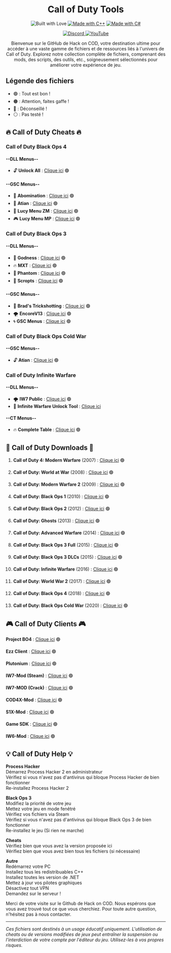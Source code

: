 <h1 align="center">Call of Duty Tools</h1>

<p align="center">
  <img src="https://forthebadge.com/images/badges/built-with-love.svg" alt="Built with Love">
  <a href="https://forthebadge.com"><img src="https://forthebadge.com/images/badges/made-with-c-plus-plus.svg" alt="Made with C++"></a>
  <a href="https://forthebadge.com"><img src="https://forthebadge.com/images/badges/made-with-c-sharp.svg" alt="Made with C#"></a>
</p>

<p align="center">
  <a href="https://discord.gg/cod-fr">
    <img src="https://img.shields.io/badge/Discord-5865F2?style=for-the-badge&logo=discord&logoColor=white" alt="Discord">
  </a>
  <a href="https://www.youtube.com/@OmegaFromCOD">
    <img src="https://img.shields.io/badge/YouTube-FF0000?style=for-the-badge&logo=youtube&logoColor=white" alt="YouTube">
  </a>
</p>

<p align="center">Bienvenue sur le GitHub de Hack on COD, votre destination ultime pour accéder à une vaste gamme de fichiers et de ressources liés à l'univers de Call of Duty. Explorez notre collection complète de fichiers, comprenant des mods, des scripts, des outils, etc., soigneusement sélectionnés pour améliorer votre expérience de jeu.</p>

## Légende des fichiers
- 🟢 : Tout est bon !
- 🟠 : Attention, faites gaffe !
- 🔴 : Déconseillé !
- ⚪ : Pas testé !

## 🔥 **Call of Duty Cheats** 🔥


### **Call of Duty Black Ops 4**

#### --DLL Menus--
- 🔓 **Unlock All** : [Clique ici](https://mega.nz/file/UasjBQJZ#3MT20fpnCZh3D73zBIh6yIX2yNT6Bh3SydtkG62DZMY) 🟢

#### --GSC Menus--
- 👹 **Abomination** : [Clique ici](https://github.com/SirCryptic/Abomination-Unofficial) 🟢
- 🌟 **Atian** : [Clique ici](https://github.com/ate47/t8-atian-menu) 🟢
- 👾 **Lucy Menu ZM** : [Clique ici](https://github.com/TheUnknownCod3r/BO4-Lucy-Menu) 🟢
- 🎮 **Lucy Menu MP** : [Clique ici](https://github.com/TheUnknownCod3r/BO4-Lucy-MP-Base) 🟢

### **Call of Duty Black Ops 3**

#### --DLL Menus--
- 💪 **Godness** : [Clique ici](https://pastebin.com/iUVPmvRx) 🟢
- 🔥 **MXT** : [Clique ici](https://www.mediafire.com/file/zq2w719xpfjpk05/MXT+1.1.2.zip/file) 🟢
- 👻 **Phantom** : [Clique ici](https://mega.nz/file/tWVkhRia#JehoVcYGJkFXhKOSiu0pSQTLBUaB3wIHuWPIwbzhP7I) 🟢
- 🎯 **Scropts** : [Clique ici](https://mega.nz/file/5D9gnSSK#5cbsMxWqhMstml-Sw6FuJJyQuRLReKL94MbOINWS5HQ) 🟢

#### --GSC Menus--
- 🎯 **Brad's Trickshotting** : [Clique ici](https://steamcommunity.com/sharedfiles/filedetails/?id=2079910029&searchtext=Mod+Menu) 🟢
- 🌪️ **EncoreV13** : [Clique ici](https://steamcommunity.com/sharedfiles/filedetails/?id=794367203&searchtext=Mod+Menu) 🟢
- 🌀 **GSC Menus** : [Clique ici](https://www.mediafire.com/file/cgy6n21tlyy7bfm/GSC+injector.zip/file) 🟢

### **Call of Duty Black Ops Cold War**

#### --GSC Menus--
- 🔓 **Atian** : [Clique ici](https://www.mediafire.com/file/ogib0fdcp1szynb/BlackOpsColdWar_atianmenu_pc.gscc/file) 🟢

### **Call of Duty Infinite Warfare**

#### --DLL Menus--
- 🌪️ **IW7 Public** : [Clique ici](https://mega.nz/file/oClHiKJB#5r7hCRlIglqqypikBHEq1cJ6YuEa3nGGjkRy_jYmu_o) 🟢
- 🔐 **Infinite Warfare Unlock Tool** : [Clique ici](https://mega.nz/file/RGd1HQCS#FuFJtpsvLf0rZ7BBtS-pVVLHiU-2YaeBRa72BGqZtYE)


#### --CT Menus--
- 🔥 **Complete Table** : [Clique ici](https://www.mediafire.com/file/jae20rbqi0hh880/CodIW_hack.CT/file) 🟢


## 🚀 **Call of Duty Downloads** 🚀

1. **Call of Duty 4: Modern Warfare** (2007) : [Clique ici](https://www.mediafire.com/file/498gner89hj16mc/COD4.zip/file) 🟢
   
2. **Call of Duty: World at War** (2008) : [Clique ici](https://mega.nz/file/AK9zQaZS#Yeze7cn-ddhgnXOeJF9FY7v5xBn-WqzZ1fv7-NdrZis) 🟢
   
3. **Call of Duty: Modern Warfare 2** (2009) : [Clique ici](https://mega.nz/file/YeFmSRAR#aPGfiDCvboLt4aBX1ju4-7u3cDOye1WQWrb5saUdgH8) 🟢
   
4. **Call of Duty: Black Ops 1** (2010) : [Clique ici](https://mega.nz/file/UOF0ibKT#Z4SMTDrUJKjvnovsPEZ_W9rggrLRlJrwF7KCpiCw218) 🟢
   
5. **Call of Duty: Black Ops 2** (2012) : [Clique ici](https://mega.nz/file/0GlxgBIR#RJoaHDXQIZDQ1F-crJvSkozAcYVhqeCzeVgGwSOoc_s) 🟢
    
6. **Call of Duty: Ghosts** (2013) : [Clique ici](https://mega.nz/file/BacC0CyL#jin4L5h0ssD5J350V580SpdFg9_ZQQOzXhemQElAduA) 🟢
    
7. **Call of Duty: Advanced Warfare** (2014) : [Clique ici](https://mega.nz/file/0blT0ZQa#WUK0nwuWF5_tnt9NxjIFfesmDwkv2Gg_K-Qs_kXhmfU) 🟢
    
8. **Call of Duty: Black Ops 3 Full** (2015) : [Clique ici](https://mega.nz/file/dDl0xZIJ#Kcz4qQbukS5ua_SwFxug9Z5z3FfDEHCWGu2XJN_8frE) 🟢

9. **Call of Duty: Black Ops 3 DLCs** (2015) : [Clique ici](https://drive.google.com/drive/folders/1Egn1SX3Bv8kkdsCJt4HuzdI-92V5c-z8?usp=drive_link) 🟢

10. **Call of Duty: Infinite Warfare** (2016) : [Clique ici](https://mega.nz/file/4PdiELjS#Cj9yGrkOPXDWnWRjeE1A66pl9u_UGIxOmWsQycjYvUo) 🟢
     
11. **Call of Duty: World War 2** (2017) : [Clique ici](https://mega.nz/file/4elxUbhJ#wzUuDUW69avsFNjG2ev9TFwZXNnmZX__ABMaP8fZ9h0) 🟢
    
12. **Call of Duty: Black Ops 4** (2018) : [Clique ici](https://mega.nz/file/VbcnTYha#5jmDU9uuMQOpz-P2_RsdL7c7FtbXIhfXPiubCWLzheM) 🟢
  
13. **Call of Duty: Black Ops Cold War** (2020) : [Clique ici](https://gofile.io/d/s9r66f) 🟢


## 🎮 **Call of Duty Clients** 🎮

**Project BO4** : [Clique ici](https://github.com/project-bo4/shield-development) 🟢

**Ezz Client** : [Clique ici](https://github.com/Ezz-lol/boiii-free) 🟢

**Plutonium** : [Clique ici](https://plutonium.pw) 🟢

**IW7-Mod (Steam)** : [Clique ici](https://mega.nz/file/IfdjHK4A#HrGCpHms-oRTvVyRJH5fhk5MneO6m9MkgEVdzO7j_Vc) :green_circle:

**IW7-MOD (Crack)** : [Clique ici](https://mega.nz/file/IGVXTAAR#x-OAVpHPsoKYIiJJNH7PBER6s4FApUr5p5WHgR3jNLM) :green_circle:

**COD4X-Mod** : [Clique ici](https://cod4x.ovh/t/releases/24) 🟢

**S1X-Mod** : [Clique ici](https://mega.nz/file/sflhEByC#uvY4sFzEEFx2MBSUDJTMZWl3Vifdr-H-v6BgqphjTBQ) 🟢

**Game SDK** : [Clique ici](https://mega.nz/file/UDFm1b7Y#rYrTejV-Im2e55WFkV9dQActOzRZ4v8hqSwhcWAaJL8) 🟢

**IW6-Mod** : [Clique ici](https://mega.nz/file/UDFm1b7Y#rYrTejV-Im2e55WFkV9dQActOzRZ4v8hqSwhcWAaJL8) 🟢

## 💡 **Call of Duty Help** 💡

**Process Hacker** <br>
Démarrez Process Hacker 2 en administrateur <br>
Vérifiez si vous n'avez pas d'antivirus qui bloque Process Hacker de bien fonctionner <br>
Re-installez Process Hacker 2 

**Black Ops 3** <br>
Modifiez la priorité de votre jeu <br>
Mettez votre jeu en mode fenêtré <br>
Vérifiez vos fichiers via Steam <br>
Vérifiez si vous n'avez pas d'antivirus qui bloque Black Ops 3 de bien fonctionner <br>
Re-installez le jeu (Si rien ne marche)

**Cheats** <br>
Vérifiez bien que vous avez la version proposée ici <br>
Vérifiez bien que vous avez bien tous les fichiers (si nécessaire)

**Autre** <br>
Redémarrez votre PC <br>
Installez tous les redistribuables C++ <br>
Installez toutes les version de .NET <br>
Mettez à jour vos pilotes graphiques <br>
Désactivez tout VPN <br>
Demandez sur le serveur !

Merci de votre visite sur le Github de Hack on COD. Nous espérons que vous avez trouvé tout ce que vous cherchiez. Pour toute autre question, n'hésitez pas à nous contacter.

---

*Ces fichiers sont destinés à un usage éducatif uniquement. L'utilisation de cheats ou de versions modifiées de jeux peut entraîner la suspension ou l'interdiction de votre compte par l'éditeur du jeu. Utilisez-les à vos propres risques.*

</div>

